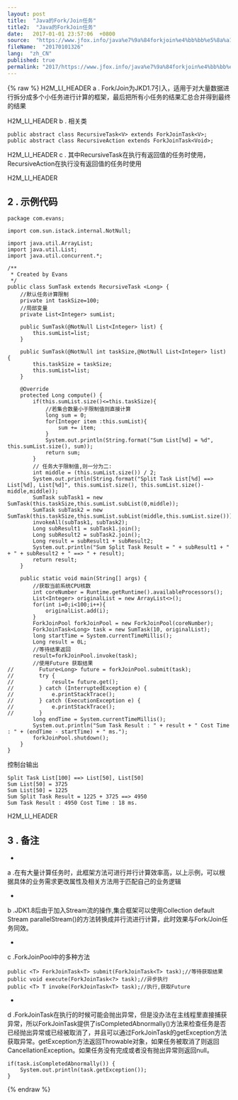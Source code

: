 ```yaml
---
layout: post
title:  "Java的Fork/Join任务"
title2:  "Java的ForkJoin任务"
date:   2017-01-01 23:57:06  +0800
source:  "https://www.jfox.info/java%e7%9a%84forkjoin%e4%bb%bb%e5%8a%a1.html"
fileName:  "20170101326"
lang:  "zh_CN"
published: true
permalink: "2017/https://www.jfox.info/java%e7%9a%84forkjoin%e4%bb%bb%e5%8a%a1.html"
---
```

{% raw %}
H2M_LI_HEADER 
a . Fork/Join为JKD1.7引入，适用于对大量数据进行拆分成多个小任务进行计算的框架，最后把所有小任务的结果汇总合并得到最终的结果

H2M_LI_HEADER 
b . 相关类

    public abstract class RecursiveTask<V> extends ForkJoinTask<V>;
    public abstract class RecursiveAction extends ForkJoinTask<Void>;

H2M_LI_HEADER 
c . 其中RecursiveTask在执行有返回值的任务时使用，RecursiveAction在执行没有返回值的任务时使用

H2M_LI_HEADER 
## 2 . 示例代码

    package com.evans;
    
    import com.sun.istack.internal.NotNull;
    
    import java.util.ArrayList;
    import java.util.List;
    import java.util.concurrent.*;
    
    /**
     * Created by Evans
     */
    public class SumTask extends RecursiveTask <Long> {
        //默认任务计算限制
        private int taskSize=100;
        //局部变量
        private List<Integer> sumList;
    
        public SumTask(@NotNull List<Integer> list) {
            this.sumList=list;
        }
    
        public SumTask(@NotNull int taskSize,@NotNull List<Integer> list) {
            this.taskSize = taskSize;
            this.sumList=list;
        }
    
        @Override
        protected Long compute() {
            if(this.sumList.size()<=this.taskSize){
                //若集合数量小于限制值则直接计算
                long sum = 0;
                for(Integer item :this.sumList){
                    sum += item;
                }
                System.out.println(String.format("Sum List[%d] = %d", this.sumList.size(), sum));
                return sum;
            }
            // 任务大于限制值,则一分为二:
            int middle = (this.sumList.size()) / 2;
            System.out.println(String.format("Split Task List[%d] ==> List[%d], List[%d]", this.sumList.size(), this.sumList.size()-middle,middle));
            SumTask subTask1 = new SumTask(this.taskSize,this.sumList.subList(0,middle));
            SumTask subTask2 = new SumTask(this.taskSize,this.sumList.subList(middle,this.sumList.size()));
            invokeAll(subTask1, subTask2);
            Long subResult1 = subTask1.join();
            Long subResult2 = subTask2.join();
            Long result = subResult1 + subResult2;
            System.out.println("Sum Split Task Result = " + subResult1 + " + " + subResult2 + " ==> " + result);
            return result;
        }
    
        public static void main(String[] args) {
            //获取当前系统CPU核数
            int coreNumber = Runtime.getRuntime().availableProcessors();
            List<Integer> originalList = new ArrayList<>();
            for(int i=0;i<100;i++){
                originalList.add(i);
            }
            ForkJoinPool forkJoinPool = new ForkJoinPool(coreNumber);
            ForkJoinTask<Long> task = new SumTask(10, originalList);
            long startTime = System.currentTimeMillis();
            Long result = 0L;
            //等待结果返回
            result=forkJoinPool.invoke(task);
            //使用Future 获取结果
    //        Future<Long> future = forkJoinPool.submit(task);
    //        try {
    //            result= future.get();
    //        } catch (InterruptedException e) {
    //            e.printStackTrace();
    //        } catch (ExecutionException e) {
    //            e.printStackTrace();
    //        }
            long endTime = System.currentTimeMillis();
            System.out.println("Sum Task Result : " + result + " Cost Time : " + (endTime - startTime) + " ms.");
            forkJoinPool.shutdown();
        }
    }

控制台输出

    Split Task List[100] ==> List[50], List[50]
    Sum List[50] = 3725
    Sum List[50] = 1225
    Sum Split Task Result = 1225 + 3725 ==> 4950
    Sum Task Result : 4950 Cost Time : 18 ms.

H2M_LI_HEADER 
## 3 . 备注

- 
a .在有大量计算任务时，此框架方法可进行并行计算效率高，以上示例，可以根据具体的业务需求更改属性及相关方法用于匹配自己的业务逻辑

- 
b .JDK1.8后由于加入Stream流的操作,集合框架可以使用Collection<E> default Stream<E> parallelStream()的方法转换成并行流进行计算，此时效果与Fork/Join任务同效。

- 
c .ForkJoinPool中的多种方法

    public <T> ForkJoinTask<T> submit(ForkJoinTask<T> task);//等待获取结果
    public void execute(ForkJoinTask<?> task);//异步执行
    public <T> T invoke(ForkJoinTask<T> task);//执行,获取Future

- 
d .ForkJoinTask在执行的时候可能会抛出异常，但是没办法在主线程里直接捕获异常，所以ForkJoinTask提供了isCompletedAbnormally()方法来检查任务是否已经抛出异常或已经被取消了，并且可以通过ForkJoinTask的getException方法获取异常。getException方法返回Throwable对象，如果任务被取消了则返回CancellationException。如果任务没有完成或者没有抛出异常则返回null。

    if(task.isCompletedAbnormally()) {
        System.out.println(task.getException());
    }
{% endraw %}